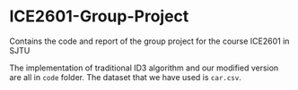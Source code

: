 # ICE2601-Group-Project
Contains the code and report of the group project for the course ICE2601 in SJTU

The implementation of traditional ID3 algorithm and our modified version are all in `code` folder. The dataset that we have used is `car.csv`.
